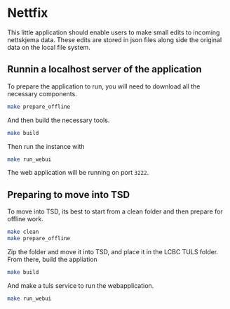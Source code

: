 # Nettfix

This little application should enable users to make small edits to incoming nettskjema data.
These edits are stored in json files along side the original data on the local file system. 

## Runnin a localhost server of the application

To prepare the application to run, you will need to download all the necessary components.
```sh
make prepare_offline
```

And then build the necessary tools.
```sh
make build
```

Then run the instance with

```sh
make run_webui
```
The web application will be running on port `3222`.


## Preparing to move into TSD
To move into TSD, its best to start from a clean folder and then prepare for offline work.

```sh
make clean
make prepare_offline
```

Zip the folder and move it into TSD, and place it in the LCBC TULS folder.
From there, build the appliation
```sh
make build
```

And make a tuls service to run the webapplication.
```sh
make run_webui
```
